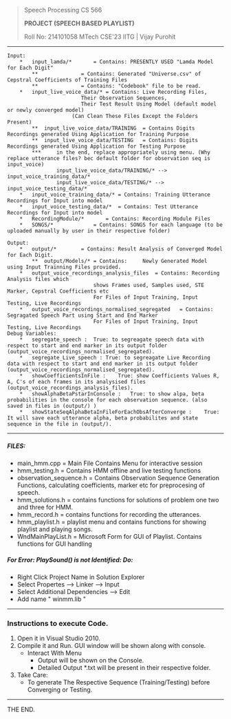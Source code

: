 >Speech Processing CS 566
>
>**PROJECT (SPEECH BASED PLAYLIST)**
>
>Roll No: 214101058 MTech CSE'23 IITG | Vijay Purohit

----------------------------------------------------
	Input: 
		*	input_lamda/* 		= Contains: PRESENTLY USED "Lamda Model for Each Digit"
			**	      		= Contains: Generated "Universe.csv" of Cepstral Coefficients of Training Files
			**	      		= Contains: "Codebook" file to be read.
		*	input_live_voice_data/*	= Contains: Live Recording Files, 
							Their Observation Sequences, 
							Their Test Result Using Model (default model or newly converged model)
						 (Can Clean These Files Except the Folders Present)
			**	input_live_voice_data/TRAINING	= Contains Digits Recordings generated Using Application for Training Purpose 
			**	input_live_voice_data/TESTING	= Contains: Digits Recordings generated Using Application for Testing Purpose
			*** 	in the end, replace appropriately using menu. (Why replace utterance files? bec default folder for observation seq is input_voice)
					input_live_voice_data/TRAINING/* --> input_voice_training_data/*
					input_live_voice_data/TESTING/* --> input_voice_testing_data/*
		*	input_voice_training_data/*	= Contains: Training Utterance Recordings for Input into model
		*	input_voice_testing_data/*	= Contains: Test Utterance Recordings for Input into model
		* 	RecordingModule/*		= Contains: Recording Module Files
		* 	SONGS/*				= Contains: SONGS for each language (to be uploaded manually by user in their respective folder)

	Output:  
		*	output/*		= Contains:	Result Analysis of Converged Model for Each Digit.
			**	output/Models/*	= Contains: 	Newly Generated Model using Input Trainning Files provided.
		*	output_voice_recordings_analysis_files	= Contains: Recording Analysis files which 
								shows Frames used, Samples used, STE Marker, Cepstral Coefficients etc
								For Files of Input Training, Input Testing, Live Recordings
		*	output_voice_recordings_normalised_segregated	= Contains: Segragated Speech Part using Start and End Marker
								For Files of Input Training, Input Testing, Live Recordings
	Debug Variables:	
		* 	segregate_speech :	True: to segreagate speech data with respect to start and end marker in its output folder (output_voice_recordings_normalised_segregated). 
		*	segregate_Live_speech :	True: to segreagate Live Recording data with respect to start and end marker in its output folder (output_voice_recordings_normalised_segregated). 
		*	showCoefficientsInFile :	True: show Coefficients Values R, A, C's of each frames in its analysised files (output_voice_recordings_analysis_files).
		*	showAlphaBetaPstarInConsole :	True: to show alpa, beta probabilities in the console for each observation sequence. (also saved in files in (output/) )
		*	showStateSeqAlphaBetaInFileForEachObsAfterConverge :	True: It will save each utterance alpha, beta probabilites and state sequence in the file in (output/).

----------------------------------------------------
##### FILES:
   * main_hmm.cpp	= Main File Contains Menu for interactive session
   * hmm_testing.h	= Contains HMM offline and live testing functions
   * observation_sequence.h	= Contains Observation Sequence Generation Functions, calculating coefficients, marker etc for preprocesing of speech.
   * hmm_solutions.h	= contains functions for solutions of problem one two and three for HMM.
   * hmm_record.h	= contains functions for recording the utterances.
   * hmm_playlist.h	= playlist menu and contains functions for showing playlist and playing songs.
   * WndMainPlayList.h	= Microsoft Form for GUI of Playlist. Contains functions for GUI handling

##### For Error: PlaySound() is not Identified: Do:
   * Right Click Project Name in Solution Explorer
   * Select Propertes --> Linker --> Input
   * Select Additional Dependencies --> Edit
   * Add name " winmm.lib "
----------------------------------------------------
### Instructions to execute Code.
1. Open it in Visual Studio 2010.
2. Compile it and Run. GUI window will be shown along with console.
   * Interact With Menu
      * Output will be shown on the Console.
      * Detailed Output *.txt will be present in their respective folder.
3. Take Care:
   * To generate The Respective Sequence (Training/Testing) before Converging or Testing.	
----------------------------------------------------
THE END.
